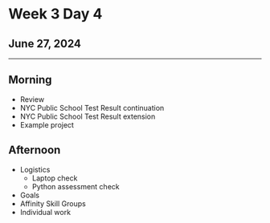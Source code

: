 # Week 3 Day 4
## June 27, 2024

---

## Morning

- Review
- NYC Public School Test Result continuation
- NYC Public School Test Result extension
- Example project

## Afternoon

- Logistics
  - Laptop check
  - Python assessment check
- Goals
- Affinity Skill Groups
- Individual work

